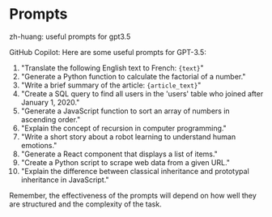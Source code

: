 # Prompts

zh-huang: useful prompts for gpt3.5

GitHub Copilot: Here are some useful prompts for GPT-3.5:

1. "Translate the following English text to French: `{text}`"
2. "Generate a Python function to calculate the factorial of a number."
3. "Write a brief summary of the article: `{article_text}`"
4. "Create a SQL query to find all users in the 'users' table who joined after January 1, 2020."
5. "Generate a JavaScript function to sort an array of numbers in ascending order."
6. "Explain the concept of recursion in computer programming."
7. "Write a short story about a robot learning to understand human emotions."
8. "Generate a React component that displays a list of items."
9. "Create a Python script to scrape web data from a given URL."
10. "Explain the difference between classical inheritance and prototypal inheritance in JavaScript."

Remember, the effectiveness of the prompts will depend on how well they are structured and the complexity of the task.
